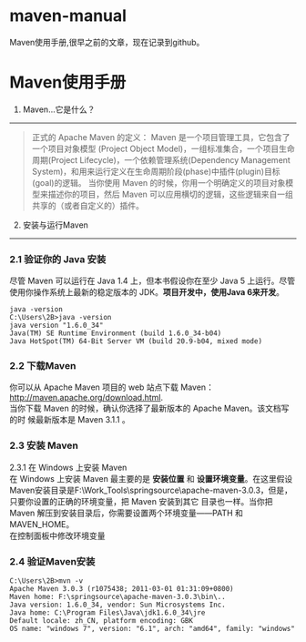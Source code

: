 # maven-manual
Maven使用手册,很早之前的文章，现在记录到github。
# Maven使用手册
 1.  Maven...它是什么？
--------------------------------------------------
>正式的  Apache Maven  的定义：  Maven 是一个项目管理工具，它包含了一个项目对象模型  (Project Object Model)，一组标准集合，一个项目生命周期(Project Lifecycle)，一个依赖管理系统(Dependency Management System)，和用来运行定义在生命周期阶段(phase)中插件(plugin)目标(goal)的逻辑。  当你使用 Maven 的时候，你用一个明确定义的项目对象模型来描述你的项目，然后  Maven  可以应用横切的逻辑，这些逻辑来自一组共享的（或者自定义的）插件。
2. 安装与运行Maven
--------------------------------------------------
### 2.1 验证你的 Java 安装
尽管 Maven 可以运行在 Java 1.4 上，但本书假设你在至少 Java 5 上运行。尽管使用你操作系统上最新的稳定版本的 JDK。**项目开发中，使用Java 6来开发**。  

    java -version   
    C:\Users\2B>java -version  
    java version "1.6.0_34"  
    Java(TM) SE Runtime Environment (build 1.6.0_34-b04)  
    Java HotSpot(TM) 64-Bit Server VM (build 20.9-b04, mixed mode)  
### 2.2 下载Maven
你可以从 Apache Maven 项目的 web 站点下载 Maven：
http://maven.apache.org/download.html.   
当你下载 Maven 的时候，确认你选择了最新版本的 Apache Maven。该文档写的时
候最新版本是 Maven 3.1.1  。
### 2.3 安装 Maven 
2.3.1 在 Windows 上安装 Maven  
在 Windows 上安装 Maven 最主要的是 **安装位置** 和 **设置环境变量**。在这里假设Maven安装目录是F:\Work_Tools\springsource\apache-maven-3.0.3，但是，只要你设置的正确的环境变量，把 Maven 安装到其它
目录也一样。当你把 Maven 解压到安装目录后，你需要设置两个环境变量——PATH
和 MAVEN_HOME。  
在控制面板中修改环境变量
### 2.4 验证Maven安装  
    C:\Users\2B>mvn -v  
    Apache Maven 3.0.3 (r1075438; 2011-03-01 01:31:09+0800)  
    Maven home: F:\springsource\apache-maven-3.0.3\bin\..  
    Java version: 1.6.0_34, vendor: Sun Microsystems Inc.  
    Java home: C:\Program Files\Java\jdk1.6.0_34\jre  
    Default locale: zh_CN, platform encoding: GBK    
    OS name: "windows 7", version: "6.1", arch: "amd64", family: "windows"  
